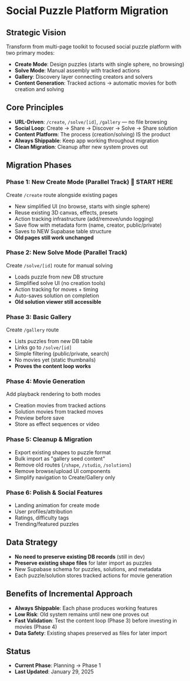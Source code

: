 # Social Puzzle Platform Migration

## Strategic Vision

Transform from multi-page toolkit to focused social puzzle platform with two primary modes:

- **Create Mode**: Design puzzles (starts with single sphere, no browsing)
- **Solve Mode**: Manual assembly with tracked actions
- **Gallery**: Discovery layer connecting creators and solvers
- **Content Generation**: Tracked actions → automatic movies for both creation and solving

## Core Principles

- **URL-Driven**: `/create`, `/solve/[id]`, `/gallery` — no file browsing
- **Social Loop**: Create → Share → Discover → Solve → Share solution
- **Content Platform**: The process (creation/solving) IS the product
- **Always Shippable**: Keep app working throughout migration
- **Clean Migration**: Cleanup after new system proves out

## Migration Phases

### Phase 1: New Create Mode (Parallel Track) 🎯 START HERE

Create `/create` route alongside existing pages

- New simplified UI (no browse, starts with single sphere)
- Reuse existing 3D canvas, effects, presets
- Action tracking infrastructure (add/remove/undo logging)
- Save flow with metadata form (name, creator, public/private)
- Saves to NEW Supabase table structure
- **Old pages still work unchanged**

### Phase 2: New Solve Mode (Parallel Track)

Create `/solve/[id]` route for manual solving

- Loads puzzle from new DB structure
- Simplified solve UI (no creation tools)
- Action tracking for moves + timing
- Auto-saves solution on completion
- **Old solution viewer still accessible**

### Phase 3: Basic Gallery

Create `/gallery` route

- Lists puzzles from new DB table
- Links go to `/solve/[id]`
- Simple filtering (public/private, search)
- No movies yet (static thumbnails)
- **Proves the content loop works**

### Phase 4: Movie Generation

Add playback rendering to both modes

- Creation movies from tracked actions
- Solution movies from tracked moves
- Preview before save
- Store as effect sequences or video

### Phase 5: Cleanup & Migration

- Export existing shapes to puzzle format
- Bulk import as "gallery seed content"
- Remove old routes (`/shape`, `/studio`, `/solutions`)
- Remove browse/upload UI components
- Simplify navigation to Create/Gallery only

### Phase 6: Polish & Social Features

- Landing animation for create mode
- User profiles/attribution
- Ratings, difficulty tags
- Trending/featured puzzles

## Data Strategy

- **No need to preserve existing DB records** (still in dev)
- **Preserve existing shape files** for later import as puzzles
- New Supabase schema for puzzles, solutions, and metadata
- Each puzzle/solution stores tracked actions for movie generation

## Benefits of Incremental Approach

- **Always Shippable**: Each phase produces working features
- **Low Risk**: Old system remains until new one proves out
- **Fast Validation**: Test the content loop (Phase 3) before investing in movies (Phase 4)
- **Data Safety**: Existing shapes preserved as files for later import

## Status

- **Current Phase**: Planning → Phase 1
- **Last Updated**: January 29, 2025
